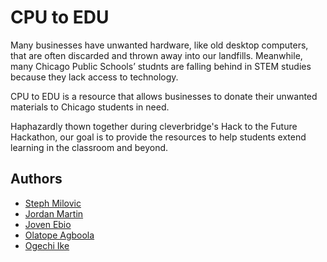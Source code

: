 # CPU to EDU

Many businesses have unwanted hardware, like old desktop computers, that are often discarded and thrown away into our landfills. Meanwhile, many Chicago Public Schools’ studnts are falling behind in STEM studies because they lack access to technology.

CPU to EDU is a resource that allows businesses to donate their unwanted materials to Chicago students in need.

Haphazardly thown together during cleverbridge's Hack to the Future Hackathon, our goal is to provide the resources to help students extend learning in the classroom and beyond.

## Authors

* [Steph Milovic](https://github.com/stephmilovic)
* [Jordan Martin](https://github.com/jwbmartin)
* [Joven Ebio](https://github.com/jovenebio)
* [Olatope Agboola](https://github.com/tope628)
* [Ogechi Ike](https://github.com/BlackMG27)